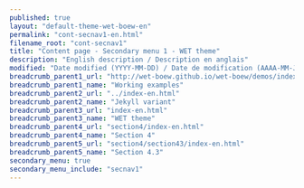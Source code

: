 ```yaml
---
published: true
layout: "default-theme-wet-boew-en"
permalink: "cont-secnav1-en.html"
filename_root: "cont-secnav1"
title: "Content page - Secondary menu 1 - WET theme"
description: "English description / Description en anglais"
modified: "Date modified (YYYY-MM-DD) / Date de modification (AAAA-MM-JJ)"
breadcrumb_parent1_url: "http://wet-boew.github.io/wet-boew/demos/index-eng.html"
breadcrumb_parent1_name: "Working examples"
breadcrumb_parent2_url: "../index-en.html"
breadcrumb_parent2_name: "Jekyll variant"
breadcrumb_parent3_url: "index-en.html"
breadcrumb_parent3_name: "WET theme"
breadcrumb_parent4_url: "section4/index-en.html"
breadcrumb_parent4_name: "Section 4"
breadcrumb_parent5_url: "section4/section43/index-en.html"
breadcrumb_parent5_name: "Section 4.3"
secondary_menu: true
secondary_menu_include: "secnav1"
---
```


